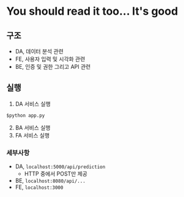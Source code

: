 # You should read it too... It's good

## 구조

- DA, 데이터 분석 관련
- FE, 사용자 입력 및 시각화 관련
- BE, 인증 및 권한 그리고 API 관련

## 실행
1. DA 서비스 실행
```
$python app.py
```
2. BA 서비스 실행
3. FA 서비스 실행

### 세부사항
- DA, `localhost:5000/api/prediction`
    -  HTTP 중에서 POST만 제공
- BE, `localhost:8080/api/...`
- FE, `localhost:3000`